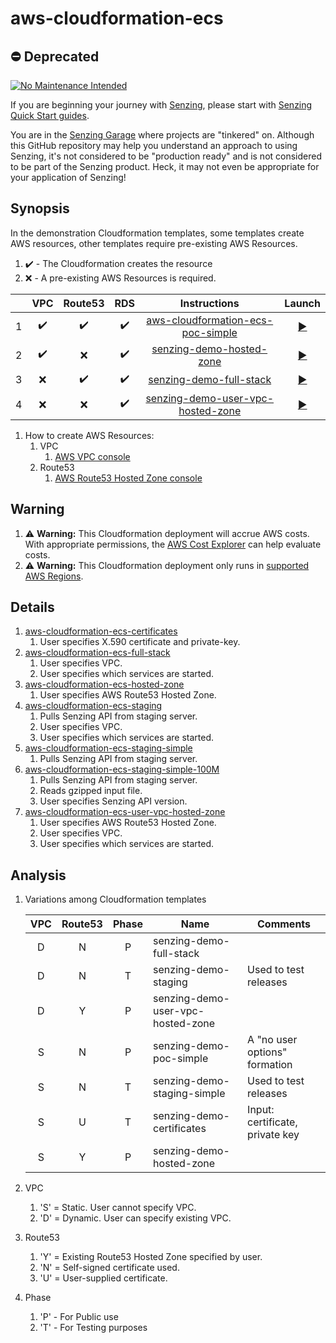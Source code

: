 # aws-cloudformation-ecs

## :no_entry: Deprecated

[![No Maintenance Intended](http://unmaintained.tech/badge.svg)](http://unmaintained.tech/)

If you are beginning your journey with [Senzing],
please start with [Senzing Quick Start guides].

You are in the [Senzing Garage] where projects are "tinkered" on.
Although this GitHub repository may help you understand an approach to using Senzing,
it's not considered to be "production ready" and is not considered to be part of the Senzing product.
Heck, it may not even be appropriate for your application of Senzing!

## Synopsis

In the demonstration Cloudformation templates,
some templates create AWS resources,
other templates require pre-existing AWS Resources.

1. :heavy_check_mark: - The Cloudformation creates the resource
1. :x: - A pre-existing AWS Resources is required.

|   | VPC | Route53 | RDS | Instructions | Launch |
|--:|:---:|:-------:|:---:|:------------:|:------:|
| 1 | :heavy_check_mark: | :heavy_check_mark: | :heavy_check_mark: | [aws-cloudformation-ecs-poc-simple] | [:arrow_forward:](https://console.aws.amazon.com/cloudformation/home#/stacks/new?stackName=senzing-poc&templateURL=https://s3.amazonaws.com/public-read-access/aws-cloudformation-ecs-poc-simple/cloudformation.yaml) |
| 2 | :heavy_check_mark: | :x: | :heavy_check_mark: | [senzing-demo-hosted-zone] | [:arrow_forward:](https://console.aws.amazon.com/cloudformation/home#/stacks/new?templateURL=https://s3.amazonaws.com/public-read-access/aws-cloudformation-ecs-hosted-zone/cloudformation.yaml) |
| 3 | :x: | :heavy_check_mark: | :heavy_check_mark: | [senzing-demo-full-stack] | [:arrow_forward:](https://console.aws.amazon.com/cloudformation/home#/stacks/new?templateURL=https://s3.amazonaws.com/public-read-access/aws-cloudformation-ecs-full-stack/cloudformation.yaml) |
| 4 | :x: | :x: | :heavy_check_mark: | [senzing-demo-user-vpc-hosted-zone] | [:arrow_forward:](https://console.aws.amazon.com/cloudformation/home#/stacks/new?templateURL=https://s3.amazonaws.com/public-read-access/aws-cloudformation-ecs-user-vpc-hosted-zone/cloudformation.yaml) |

1. How to create AWS Resources:
    1. VPC
        1. [AWS VPC console]
    1. Route53
        1. [AWS Route53 Hosted Zone console]

## Warning

1. :warning: **Warning:**
   This Cloudformation deployment will accrue AWS costs.
   With appropriate permissions, the [AWS Cost Explorer]
   can help evaluate costs.
1. :warning: **Warning:**
   This Cloudformation deployment only runs in [supported AWS Regions].

## Details

1. [aws-cloudformation-ecs-certificates]
    1. User specifies X.590 certificate and private-key.
1. [aws-cloudformation-ecs-full-stack]
    1. User specifies VPC.
    1. User specifies which services are started.
1. [aws-cloudformation-ecs-hosted-zone]
    1. User specifies AWS Route53 Hosted Zone.
1. [aws-cloudformation-ecs-staging]
    1. Pulls Senzing API from staging server.
    1. User specifies VPC.
    1. User specifies which services are started.
1. [aws-cloudformation-ecs-staging-simple]
    1. Pulls Senzing API from staging server.
1. [aws-cloudformation-ecs-staging-simple-100M]
    1. Pulls Senzing API from staging server.
    1. Reads gzipped input file.
    1. User specifies Senzing API version.
1. [aws-cloudformation-ecs-user-vpc-hosted-zone]
    1. User specifies AWS Route53 Hosted Zone.
    1. User specifies VPC.
    1. User specifies which services are started.

## Analysis

1. Variations among Cloudformation templates

    | VPC | Route53 | Phase | Name | Comments |
    |:---:|:-------:|:-----:|------|----------|
    | D   | N       | P     | senzing-demo-full-stack | |
    | D   | N       | T     | senzing-demo-staging | Used to test releases |
    | D   | Y       | P     | senzing-demo-user-vpc-hosted-zone |
    | S   | N       | P     | senzing-demo-poc-simple | A "no user options" formation |
    | S   | N       | T     | senzing-demo-staging-simple | Used to test releases |
    | S   | U       | T     | senzing-demo-certificates | Input: certificate, private key |
    | S   | Y       | P     | senzing-demo-hosted-zone | |

1. VPC
    1. 'S' = Static. User cannot specify VPC.
    1. 'D' = Dynamic. User can specify existing VPC.
1. Route53
    1. 'Y' = Existing Route53 Hosted Zone specified by user.
    1. 'N' = Self-signed certificate used.
    1. 'U' = User-supplied certificate.
1. Phase
    1. 'P' - For Public use
    1. 'T' - For Testing purposes

[AWS Cost Explorer]: https://aws.amazon.com/aws-cost-management/aws-cost-explorer/
[AWS Route53 Hosted Zone console]: https://console.aws.amazon.com/route53/v2/hostedzones#
[AWS VPC console]: https://console.aws.amazon.com/vpc/home#vpcs:
[aws-cloudformation-ecs-certificates]: cloudformation/aws-cloudformation-ecs-certificates
[aws-cloudformation-ecs-full-stack]: cloudformation/aws-cloudformation-ecs-full-stack
[aws-cloudformation-ecs-hosted-zone]: cloudformation/aws-cloudformation-ecs-hosted-zone
[aws-cloudformation-ecs-poc-simple]: https://github.com/senzing-garage/aws-cloudformation-ecs-poc-simple
[aws-cloudformation-ecs-staging]: cloudformation/aws-cloudformation-ecs-staging
[aws-cloudformation-ecs-staging-simple]: cloudformation/aws-cloudformation-ecs-staging-simple
[aws-cloudformation-ecs-staging-simple-100M]: cloudformation/aws-cloudformation-ecs-staging-simple-100M
[aws-cloudformation-ecs-user-vpc-hosted-zone]: cloudformation/aws-cloudformation-ecs-vpc-hosted-zone
[Senzing]: https://senzing.com/
[Senzing Garage]: https://github.com/senzing-garage
[Senzing Quick Start guides]: https://docs.senzing.com/quickstart/
[senzing-demo-full-stack]: docs/senzing-demo-full-stack
[senzing-demo-hosted-zone]: docs/senzing-demo-hosted-zone
[senzing-demo-user-vpc-hosted-zone]: docs/senzing-demo-user-vpc-hosted-zone
[supported AWS Regions]: https://github.com/senzing-garage/knowledge-base/blob/main/lists/aws-supported-regions.md
